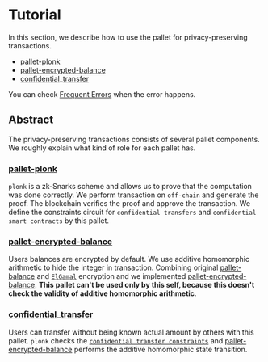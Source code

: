 # Tutorial

In this section, we describe how to use the pallet for privacy-preserving transactions.

- [pallet-plonk](../tutorial/plonk_pallet.md)
- [pallet-encrypted-balance](../encrypted_balance.md)
- [confidential_transfer](../tutorial/confidential_transfer_pallet.md)

You can check [Frequent Errors](../frequent_errors.md) when the error happens.

## Abstract
The privacy-preserving transactions consists of several pallet components. We roughly explain what kind of role for each pallet has.

### [pallet-plonk](../tutorial/plonk_pallet.md)

`plonk` is a zk-Snarks scheme and allows us to prove that the computation was done correctly. We perform transaction on `off-chain` and generate the proof. The blockchain verifies the proof and approve the transaction. We define the constraints circuit for `confidential transfers` and `confidential smart contracts` by this pallet.

### [pallet-encrypted-balance](../encrypted_balance.md)

Users balances are encrypted by default. We use additive homomorphic arithmetic to hide the integer in transaction. Combining original [pallet-balance](https://github.com/paritytech/substrate/tree/v3.0.0/frame/balances) and [`ElGamal`](../elgamal.md) encryption and we implemented [pallet-encrypted-balance](../encrypted_balance.md). **This pallet can't be used only by this self, because this doesn't check the validity of additive homomorphic arithmetic**.

### [confidential_transfer](../tutorial/confidential_transfer_pallet.md)

Users can transfer without being known actual amount by others with this pallet. `plonk` checks the [`confidential transfer constraints`](../constraints/confidential_transfer_constraints.md) and [pallet-encrypted-balance](../encrypted_balance.md) performs the additive homomorphic state transition.
